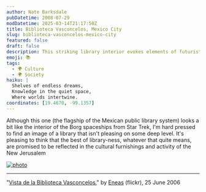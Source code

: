 ```yaml
---
author: Nate Barksdale
pubDatetime: 2008-07-29
modDatetime: 2025-03-14T21:17:50Z
title: Biblioteca Vasconcelos, Mexico City
slug: biblioteca-vasconcelos-mexico-city
featured: false
draft: false
description: This striking library interior evokes elements of futuristic design, reminiscent of sci-fi aesthetics, yet it captures the essence of what a library represents in culture and learning. "Vista de la Biblioteca Vasconcelos" by Eneas, 25 June 2006.
emoji: 📚
tags:
  - 🌍 Culture
  - 🌍 Society
haiku: |
  Shelves of endless dreams,  
  Knowledge in the quiet space,  
  Where worlds intertwine.
coordinates: [19.4670, -99.1357]
---
```


Although this one (the flagship of the Mexican public library system) looks a bit like the interior of the Borg spaceships from Star Trek, I'm hard pressed to find an image of a library that isn't pleasing on some deep level. It's pleasing to think that the best of library-ness, whatever that quite means, are promised to be reflected in the cultural furnishings and activity of the New Jerusalem

[![photo](http://www.culture-making.com/media/175027945_23278ebcb9_o.jpg)](http://flickr.com/photos/eneas/175027945/)

---

"[Vista de la Biblioteca Vasconcelos](http://flickr.com/photos/eneas/175027945/)," by [Eneas](http://flickr.com/photos/eneas/) (flickr), 25 June 2006
